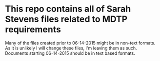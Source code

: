 # This repo contains all of Sarah Stevens files related to MDTP requirements

Many of the files created prior to 06-14-2015 might be in non-text formats.
As it is unlikely I will change these files, I'm leaving them as such.
Documents starting 06-14-2015 should be in text based formats.


